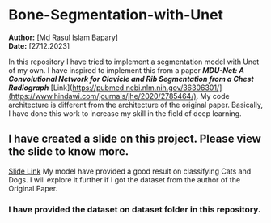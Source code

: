 # Bone-Segmentation-with-Unet
**Author:** [Md Rasul Islam Bapary]  
**Date:** [27.12.2023]

In this repository I have tried to implement a segmentation model with Unet of my own. I have inspired to implement this from a paper ***MDU-Net: A Convolutional Network for Clavicle and Rib Segmentation from a Chest Radiograph*** [Link](https://pubmed.ncbi.nlm.nih.gov/36306301/](https://www.hindawi.com/journals/jhe/2020/2785464/). My code architecture is different from the architecture of the original paper. Basically, I have done this work to increase my skill in the field of deep learning.

## I have created a slide on this project. Please view the slide to know more.
[Slide Link](https://docs.google.com/presentation/d/1xe10kFKCvv7x1hZEjlrAgQQvUxf1pVj4xnaASz22-7U/edit?usp=sharing)
My model have provided a good result on classifying Cats and Dogs. I will explore it further if I got the dataset from the author of the Original Paper.
### I have provided the dataset on dataset folder in this repository.
